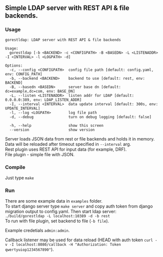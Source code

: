 ## **Simple LDAP server with REST API & file backends.**
### **Usage**
```
gorestldap: LDAP server with REST API & file backends

Usage:
  gorestldap [-b <BACKEND> -c <CONFIGPATH> -B <BASEDN> -L <LISTENADDR> -I <INTERVAL> -l <LOGPATH> -d]

Options:
  -c, --config <CONFIGPATH>  config file path [default: config.yaml, env: CONFIG_PATH]
  -b, --backend <BACKEND>    backend to use [default: rest, env: BACKEND]
  -B, --basedn <BASEDN>      server base dn [default: dc=example,dc=com, env: BASE_DN]
  -L, --listen <LISTENADDR>  listen addr for LDAP [default: 0.0.0.0:389, env: LDAP_LISTEN_ADDR]
  -I, --interval <INTERVAL>  data update interval [default: 300s, env: UPDATE_INTERVAL] 
  -l, --log <LOGPATH>        log file path
  -d, --debug                turn on debug logging [default: false] 

  -h, --help                 show this screen
  --version                  show version

```
Server loads JSON data from rest or file backends and holds it in memory. Data will be reloaded after timeout specified in `--interval` arg.  
Rest plugin uses REST API for input data (for example, DRF).  
File plugin - simple file with JSON.  

### **Compile**
Just type `make`

### **Run**
There are some example data in `examples` folder.  
To start django server type `make server` and copy auth token from django migration output to config.yaml. Then start ldap server:  
`./build/gorestldap -L localhost:10389 -d -b rest`  
To run with file plugin, set backend to file (`-b file`).  

Example credetials `admin:admin`.  

Callback listener may be used for data reload (HEAD with auth token `curl -v -I localhost:8080/callback -H "Authorization: Token qwertyuiop1234567890"`).  
